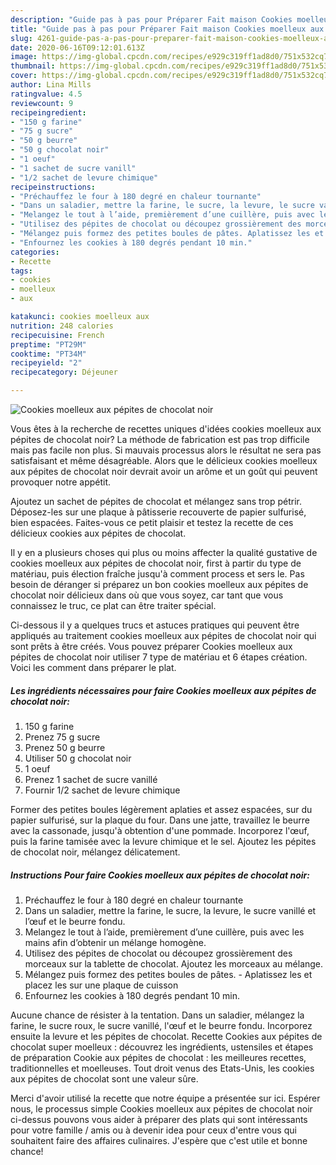 ```yaml
---
description: "Guide pas à pas pour Préparer Fait maison Cookies moelleux aux pépites de chocolat noir"
title: "Guide pas à pas pour Préparer Fait maison Cookies moelleux aux pépites de chocolat noir"
slug: 4261-guide-pas-a-pas-pour-preparer-fait-maison-cookies-moelleux-aux-pepites-de-chocolat-noir
date: 2020-06-16T09:12:01.613Z
image: https://img-global.cpcdn.com/recipes/e929c319ff1ad8d0/751x532cq70/cookies-moelleux-aux-pepites-de-chocolat-noir-photo-principale-de-la-recette.jpg
thumbnail: https://img-global.cpcdn.com/recipes/e929c319ff1ad8d0/751x532cq70/cookies-moelleux-aux-pepites-de-chocolat-noir-photo-principale-de-la-recette.jpg
cover: https://img-global.cpcdn.com/recipes/e929c319ff1ad8d0/751x532cq70/cookies-moelleux-aux-pepites-de-chocolat-noir-photo-principale-de-la-recette.jpg
author: Lina Mills
ratingvalue: 4.5
reviewcount: 9
recipeingredient:
- "150 g farine"
- "75 g sucre"
- "50 g beurre"
- "50 g chocolat noir"
- "1 oeuf"
- "1 sachet de sucre vanill"
- "1/2 sachet de levure chimique"
recipeinstructions:
- "Préchauffez le four à 180 degré en chaleur tournante"
- "Dans un saladier, mettre la farine, le sucre, la levure, le sucre vanillé et l’œuf et le beurre fondu."
- "Melangez le tout à l’aide, premièrement d’une cuillère, puis avec les mains afin d’obtenir un mélange homogène."
- "Utilisez des pépites de chocolat ou découpez grossièrement des morceaux sur la tablette de chocolat. Ajoutez les morceaux au mélange."
- "Mélangez puis formez des petites boules de pâtes. Aplatissez les et placez les sur une plaque de cuisson"
- "Enfournez les cookies à 180 degrés pendant 10 min."
categories:
- Recette
tags:
- cookies
- moelleux
- aux

katakunci: cookies moelleux aux 
nutrition: 248 calories
recipecuisine: French
preptime: "PT29M"
cooktime: "PT34M"
recipeyield: "2"
recipecategory: Déjeuner

---
```



![Cookies moelleux aux pépites de chocolat noir](https://img-global.cpcdn.com/recipes/e929c319ff1ad8d0/751x532cq70/cookies-moelleux-aux-pepites-de-chocolat-noir-photo-principale-de-la-recette.jpg)

Vous êtes à la recherche de recettes uniques d'idées cookies moelleux aux pépites de chocolat noir? La méthode de fabrication est pas trop difficile mais pas facile non plus. Si mauvais processus alors le résultat ne sera pas satisfaisant et même désagréable. Alors que le délicieux cookies moelleux aux pépites de chocolat noir devrait avoir un arôme et un goût qui peuvent provoquer notre appétit.

Ajoutez un sachet de pépites de chocolat et mélangez sans trop pétrir. Déposez-les sur une plaque à pâtisserie recouverte de papier sulfurisé, bien espacées. Faites-vous ce petit plaisir et testez la recette de ces délicieux cookies aux pépites de chocolat.

Il y en a plusieurs choses qui plus ou moins affecter la qualité gustative de cookies moelleux aux pépites de chocolat noir, first à partir du type de matériau, puis élection fraîche jusqu'à comment process et sers le. Pas besoin de déranger si préparez un bon cookies moelleux aux pépites de chocolat noir délicieux dans où que vous soyez, car tant que vous connaissez le truc, ce plat can être traiter spécial.


Ci-dessous il y a quelques trucs et astuces pratiques qui peuvent être appliqués au traitement cookies moelleux aux pépites de chocolat noir qui sont prêts à être créés. Vous pouvez préparer Cookies moelleux aux pépites de chocolat noir utiliser 7 type de matériau et 6 étapes création. Voici les comment dans préparer le plat.

<!--inarticleads1-->

##### Les ingrédients nécessaires pour faire Cookies moelleux aux pépites de chocolat noir:

1.  150 g farine
1. Prenez 75 g sucre
1. Prenez 50 g beurre
1. Utiliser 50 g chocolat noir
1.  1 oeuf
1. Prenez 1 sachet de sucre vanillé
1. Fournir 1/2 sachet de levure chimique


Former des petites boules légèrement aplaties et assez espacées, sur du papier sulfurisé, sur la plaque du four. Dans une jatte, travaillez le beurre avec la cassonade, jusqu&#39;à obtention d&#39;une pommade. Incorporez l&#39;œuf, puis la farine tamisée avec la levure chimique et le sel. Ajoutez les pépites de chocolat noir, mélangez délicatement. 

<!--inarticleads2-->

##### Instructions Pour faire Cookies moelleux aux pépites de chocolat noir:

1. Préchauffez le four à 180 degré en chaleur tournante
1. Dans un saladier, mettre la farine, le sucre, la levure, le sucre vanillé et l’œuf et le beurre fondu.
1. Melangez le tout à l’aide, premièrement d’une cuillère, puis avec les mains afin d’obtenir un mélange homogène.
1. Utilisez des pépites de chocolat ou découpez grossièrement des morceaux sur la tablette de chocolat. Ajoutez les morceaux au mélange.
1. Mélangez puis formez des petites boules de pâtes. - Aplatissez les et placez les sur une plaque de cuisson
1. Enfournez les cookies à 180 degrés pendant 10 min.


Aucune chance de résister à la tentation. Dans un saladier, mélangez la farine, le sucre roux, le sucre vanillé, l&#39;œuf et le beurre fondu. Incorporez ensuite la levure et les pépites de chocolat. Recette Cookies aux pépites de chocolat super moelleux : découvrez les ingrédients, ustensiles et étapes de préparation Cookie aux pépites de chocolat : les meilleures recettes, traditionnelles et moelleuses. Tout droit venus des Etats-Unis, les cookies aux pépites de chocolat sont une valeur sûre. 


Merci d'avoir utilisé la recette que notre équipe a présentée sur ici. Espérer nous, le processus simple Cookies moelleux aux pépites de chocolat noir ci-dessus pouvons vous aider à préparer des plats qui sont intéressants pour votre famille / amis ou à devenir idea pour ceux d'entre vous qui souhaitent faire des affaires culinaires. J'espère que c'est utile et bonne chance!
